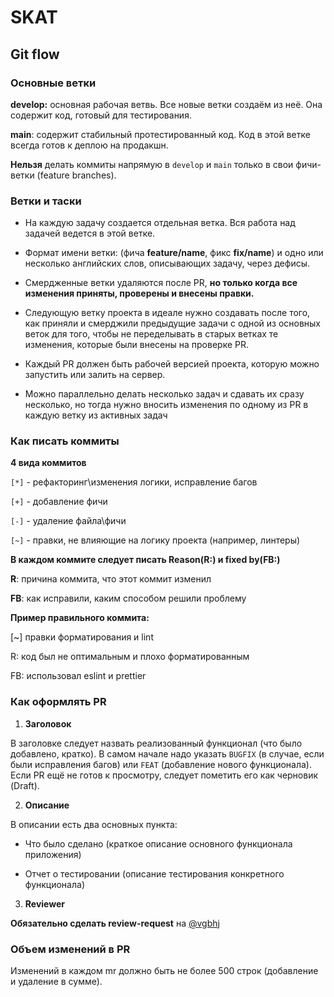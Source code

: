 # SKAT

## Git flow

### Основные ветки

**develop:** основная рабочая ветвь. Все новые ветки создаём из неё.  Она содержит код, готовый для тестирования.

**main**: содержит стабильный протестированный код. Код в этой ветке всегда готов к деплою на продакшн.

**Нельзя** делать коммиты напрямую в `develop` и `main` только в свои фичи-ветки (feature branches).

### Ветки и таски

* На каждую задачу создается отдельная ветка. Вся работа над задачей ведется в этой ветке.

* Формат имени ветки: (фича **feature/name**, фикс **fix/name**) и одно или несколько английских слов, описывающих задачу, через дефисы.

* Смердженные ветки удаляются после PR, **но только когда все изменения приняты, проверены и внесены правки.**

*  Следующую ветку проекта в идеале нужно создавать после того, как приняли и смерджили предыдущие задачи с одной из основных веток для того, чтобы не переделывать в старых ветках те изменения, которые были внесены на проверке PR.

* Каждый PR должен быть рабочей версией проекта, которую можно запустить или залить на сервер.

* Можно параллельно делать несколько задач и сдавать их сразу несколько, но тогда нужно вносить изменения по одному из PR в каждую ветку из активных задач

### Как писать коммиты

**4 вида коммитов**

`[*]` - рефакторинг\изменения логики, исправление багов

`[+]` - добавление фичи

`[-]` - удаление файла\фичи

`[~]` - правки, не влияющие на логику проекта (например, линтеры)

**В каждом коммите следует писать Reason(R:) и fixed by(FB:)**

**R**: причина коммита, что этот коммит изменил

**FB**: как исправили, каким способом решили проблему

**Пример правильного коммита:**

[~] правки форматирования и lint

R: код был не оптимальным и плохо форматированным

FB: использовал eslint и prettier

### Как оформлять PR

1. **Заголовок**

В заголовке следует назвать реализованный функционал (что было добавлено, кратко). В самом начале надо указать `BUGFIX` (в случае, если были исправления багов) или `FEAT` (добавление нового функционала). Если PR ещё не готов к просмотру, следует пометить его как черновик (Draft).

2. **Описание**

В описании есть два основных пункта:

* Что было сделано (краткое описание основного функционала приложения)

* Отчет о тестировании (описание тестирования конкретного функционала)

3. **Reviewer**

**Обязательно сделать review-request** на [@vgbhj](https://github.com/vgbhj)
### Объем изменений в PR

Изменений в каждом mr должно быть не более 500 строк (добавление и удаление в сумме).
